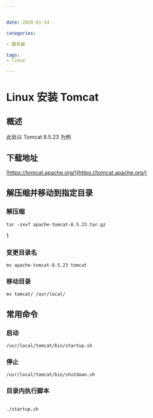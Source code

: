 ```yaml
---


date: 2020-01-24

categories:

- 服务器

tags:
- linux

---
```


# Linux 安装 Tomcat

## 概述

此处以 Tomcat 8.5.23 为例

## 下载地址

[https://tomcat.apache.org/](https://tomcat.apache.org/)

## 解压缩并移动到指定目录

### 解压缩

```
tar -zxvf apache-tomcat-8.5.23.tar.gz
```

1

### 变更目录名

```
mv apache-tomcat-8.5.23 tomcat
```

### 移动目录

```
mv tomcat/ /usr/local/
```

## 常用命令

### 启动

```
/usr/local/tomcat/bin/startup.sh
```

### 停止

```
/usr/local/tomcat/bin/shutdown.sh
```

### 目录内执行脚本

```

./startup.sh
```
